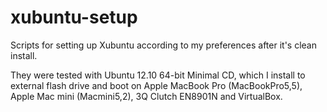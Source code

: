 xubuntu-setup
=============

Scripts for setting up Xubuntu according to my preferences after it's clean install.

They were tested with Ubuntu 12.10 64-bit Minimal CD, which I install to external flash drive and boot on Apple MacBook Pro (MacBookPro5,5), Apple Mac mini (Macmini5,2), 3Q Clutch EN8901N and VirtualBox.

